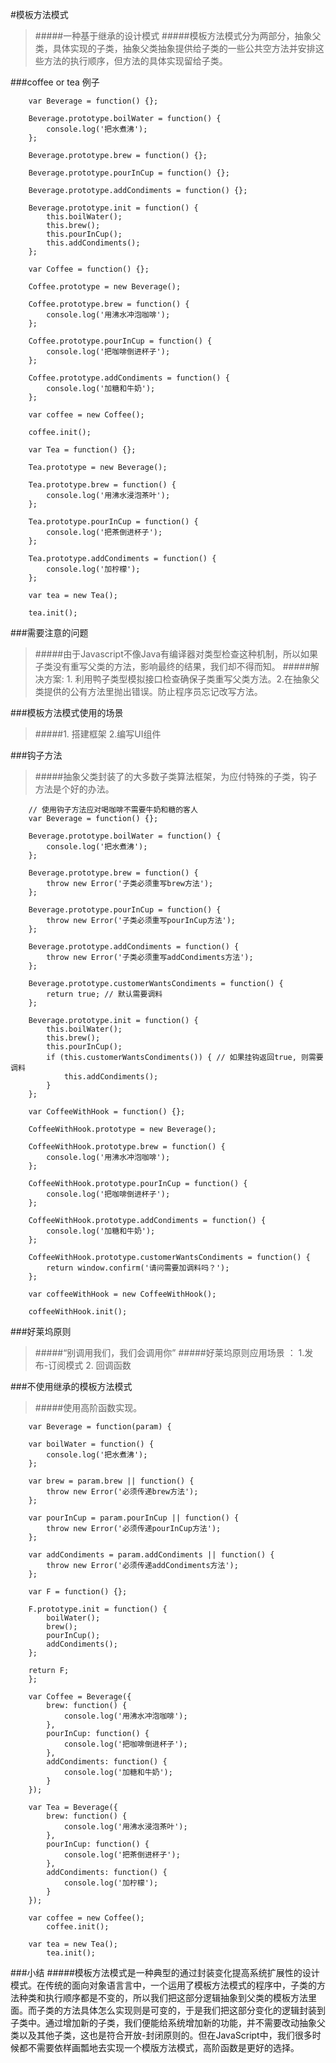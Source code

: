 #模板方法模式

>#####一种基于继承的设计模式
>#####模板方法模式分为两部分，抽象父类，具体实现的子类，抽象父类抽象提供给子类的一些公共空方法并安排这些方法的执行顺序，但方法的具体实现留给子类。


###coffee or tea 例子
```
	var Beverage = function() {};
				
	Beverage.prototype.boilWater = function() {
		console.log('把水煮沸');
	};
	
	Beverage.prototype.brew = function() {};
	
	Beverage.prototype.pourInCup = function() {};
	
	Beverage.prototype.addCondiments = function() {};
	
	Beverage.prototype.init = function() {
		this.boilWater();
		this.brew();
		this.pourInCup();
		this.addCondiments();
	};
	
	var Coffee = function() {};
	
	Coffee.prototype = new Beverage();
	
	Coffee.prototype.brew = function() {
		console.log('用沸水冲泡咖啡');
	};
	
	Coffee.prototype.pourInCup = function() {
		console.log('把咖啡倒进杯子');
	};
	
	Coffee.prototype.addCondiments = function() {
		console.log('加糖和牛奶');
	};
	
	var coffee = new Coffee();
	
	coffee.init();
	
	var Tea = function() {};
	
	Tea.prototype = new Beverage();
	
	Tea.prototype.brew = function() {
		console.log('用沸水浸泡茶叶');
	};
	
	Tea.prototype.pourInCup = function() {
		console.log('把茶倒进杯子');
	};
	
	Tea.prototype.addCondiments = function() {
		console.log('加柠檬');
	};
	
	var tea = new Tea();
	
	tea.init();

```


###需要注意的问题

>#####由于Javascript不像Java有编译器对类型检查这种机制，所以如果子类没有重写父类的方法，影响最终的结果，我们却不得而知。
>#####解决方案: 1. 利用鸭子类型模拟接口检查确保子类重写父类方法。2.在抽象父类提供的公有方法里抛出错误。防止程序员忘记改写方法。


###模板方法模式使用的场景
>#####1.  搭建框架 2.编写UI组件



###钩子方法
>#####抽象父类封装了的大多数子类算法框架，为应付特殊的子类，钩子方法是个好的办法。


```
	// 使用钩子方法应对喝咖啡不需要牛奶和糖的客人
	var Beverage = function() {};
	
	Beverage.prototype.boilWater = function() {
		console.log('把水煮沸');
	};
	
	Beverage.prototype.brew = function() {
		throw new Error('子类必须重写brew方法');
	};
	
	Beverage.prototype.pourInCup = function() {
		throw new Error('子类必须重写pourInCup方法');
	};
	
	Beverage.prototype.addCondiments = function() {
		throw new Error('子类必须重写addCondiments方法');
	};
	
	Beverage.prototype.customerWantsCondiments = function() {
		return true; // 默认需要调料
	};
	
	Beverage.prototype.init = function() {
		this.boilWater();
		this.brew();
		this.pourInCup();
		if (this.customerWantsCondiments()) { // 如果挂钩返回true, 则需要调料
			this.addCondiments();
		}
	};
	
	var CoffeeWithHook = function() {};
	
	CoffeeWithHook.prototype = new Beverage();
	
	CoffeeWithHook.prototype.brew = function() {
		console.log('用沸水冲泡咖啡');
	};
	
	CoffeeWithHook.prototype.pourInCup = function() {
		console.log('把咖啡倒进杯子');
	};
	
	CoffeeWithHook.prototype.addCondiments = function() {
		console.log('加糖和牛奶');
	};
	
	CoffeeWithHook.prototype.customerWantsCondiments = function() {
		return window.confirm('请问需要加调料吗？');
	};
	
	var coffeeWithHook = new CoffeeWithHook();
	
	coffeeWithHook.init();
```

###好莱坞原则 
>#####“别调用我们，我们会调用你” 
>#####好莱坞原则应用场景 ： 1.发布-订阅模式  2. 回调函数


###不使用继承的模板方法模式
>#####使用高阶函数实现。


```
	var Beverage = function(param) {
					
	var boilWater = function() {
		console.log('把水煮沸');
	};
	
	var brew = param.brew || function() {
		throw new Error('必须传递brew方法');
	};
	
	var pourInCup = param.pourInCup || function() {
		throw new Error('必须传递pourInCup方法');
	};
	
	var addCondiments = param.addCondiments || function() {
		throw new Error('必须传递addCondiments方法');
	};
	
	var F = function() {};
	
	F.prototype.init = function() {
		boilWater();
		brew();
		pourInCup();
		addCondiments();
	};
	
	return F;
	};

	var Coffee = Beverage({
		brew: function() {
			console.log('用沸水冲泡咖啡');
		},
		pourInCup: function() {
			console.log('把咖啡倒进杯子');
		},
		addCondiments: function() {
			console.log('加糖和牛奶');
		}
	});

	var Tea = Beverage({
		brew: function() {
			console.log('用沸水浸泡茶叶');
		},
		pourInCup: function() {
			console.log('把茶倒进杯子');
		},
		addCondiments: function() {
			console.log('加柠檬');
		}
	});

	var coffee = new Coffee();
		coffee.init();
		
	var tea = new Tea();
		tea.init();
```

###小结
#####模板方法模式是一种典型的通过封装变化提高系统扩展性的设计模式。在传统的面向对象语言言中，一个运用了模板方法模式的程序中，子类的方法种类和执行顺序都是不变的，所以我们把这部分逻辑抽象到父类的模板方法里面。而子类的方法具体怎么实现则是可变的，于是我们把这部分变化的逻辑封装到子类中。通过增加新的子类，我们便能给系统增加新的功能，并不需要改动抽象父类以及其他子类，这也是符合开放-封闭原则的。但在JavaScript中，我们很多时候都不需要依样画瓢地去实现一个模版方法模式，高阶函数是更好的选择。